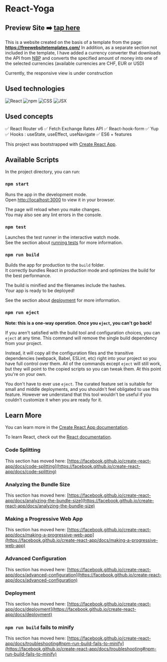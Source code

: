 # React-Yoga
## Preview Site  ➡️ [tap here](https://patrycja-dz.github.io/yoga-react/)
This  is  a  website  created  on  the basis  of  a  template  from  the  page: **https://freewebsitetemplates.com/** In  addition, as  a  separate  section  not  included  in  the  template, I  have  added  a  currency  converter  that  downloads  the API from [NBP](https://api.nbp.pl/?ref=public-apis]) and  converts  the  specified  amount  of  money  into  one  of  the  selected  currencies (available  currencies  are  CHF, EUR  or  USD)

Currently, the  responsive  view  is under  construction


## Used technologies 
<p>
<img alt="React" src="https://img.shields.io/badge/React-FFF?logo=React&logoColor=ColorName&style=ShieldStyle" />
<img alt="npm" src="https://img.shields.io/badge/npm-ddd?logo=npm&logoColor=ColorName&style=ShieldStyle" />
<img alt="CSS" src="https://img.shields.io/badge/css-EC5990?logo=css&logoColor=ColorName&style=ShieldStyle" />
<img alt="JSX" src="https://img.shields.io/badge/JSX-219ebc?logo=jsx&logoColor=ColorName&style=ShieldStyle" />

</p>

## Used concepts

✅ React Router v6
✅ Fetch Exchange Rates API
✅ React-hook-form
✅ Yup 
✅ Hooks : useState, useEffect, useNavigate
✅ ES6 + features 


This project was bootstrapped with [Create React App](https://github.com/facebook/create-react-app).

## Available Scripts

In the project directory, you can run:

### `npm start`

Runs the app in the development mode.\
Open [http://localhost:3000](http://localhost:3000) to view it in your browser.

The page will reload when you make changes.\
You may also see any lint errors in the console.

### `npm test`

Launches the test runner in the interactive watch mode.\
See the section about [running tests](https://facebook.github.io/create-react-app/docs/running-tests) for more information.

### `npm run build`

Builds the app for production to the `build` folder.\
It correctly bundles React in production mode and optimizes the build for the best performance.

The build is minified and the filenames include the hashes.\
Your app is ready to be deployed!

See the section about [deployment](https://facebook.github.io/create-react-app/docs/deployment) for more information.

### `npm run eject`

**Note: this is a one-way operation. Once you `eject`, you can't go back!**

If you aren't satisfied with the build tool and configuration choices, you can `eject` at any time. This command will remove the single build dependency from your project.

Instead, it will copy all the configuration files and the transitive dependencies (webpack, Babel, ESLint, etc) right into your project so you have full control over them. All of the commands except `eject` will still work, but they will point to the copied scripts so you can tweak them. At this point you're on your own.

You don't have to ever use `eject`. The curated feature set is suitable for small and middle deployments, and you shouldn't feel obligated to use this feature. However we understand that this tool wouldn't be useful if you couldn't customize it when you are ready for it.

## Learn More

You can learn more in the [Create React App documentation](https://facebook.github.io/create-react-app/docs/getting-started).

To learn React, check out the [React documentation](https://reactjs.org/).

### Code Splitting

This section has moved here: [https://facebook.github.io/create-react-app/docs/code-splitting](https://facebook.github.io/create-react-app/docs/code-splitting)

### Analyzing the Bundle Size

This section has moved here: [https://facebook.github.io/create-react-app/docs/analyzing-the-bundle-size](https://facebook.github.io/create-react-app/docs/analyzing-the-bundle-size)

### Making a Progressive Web App

This section has moved here: [https://facebook.github.io/create-react-app/docs/making-a-progressive-web-app](https://facebook.github.io/create-react-app/docs/making-a-progressive-web-app)

### Advanced Configuration

This section has moved here: [https://facebook.github.io/create-react-app/docs/advanced-configuration](https://facebook.github.io/create-react-app/docs/advanced-configuration)

### Deployment

This section has moved here: [https://facebook.github.io/create-react-app/docs/deployment](https://facebook.github.io/create-react-app/docs/deployment)

### `npm run build` fails to minify

This section has moved here: [https://facebook.github.io/create-react-app/docs/troubleshooting#npm-run-build-fails-to-minify](https://facebook.github.io/create-react-app/docs/troubleshooting#npm-run-build-fails-to-minify)

